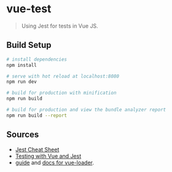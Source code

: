 # vue-test

> Using Jest for tests in Vue JS. 




## Build Setup

``` bash
# install dependencies
npm install

# serve with hot reload at localhost:8080
npm run dev

# build for production with minification
npm run build

# build for production and view the bundle analyzer report
npm run build --report
```

## Sources

- [Jest Cheat Sheet](https://devhints.io/jest)
- [Testing with Vue and Jest](https://alexjoverm.github.io/2017/08/21/Write-the-first-Vue-js-Component-Unit-Test-in-Jest/)
- [guide](http://vuejs-templates.github.io/webpack/) and [docs for vue-loader](http://vuejs.github.io/vue-loader).
